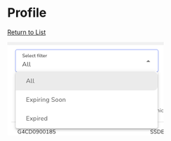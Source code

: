 # Profile
[Return to List](baseURL/tenant-portal/index)

![Profile Link](/assets/img/profile-link.png "Profile Link")


[baseURL]: /documentation
